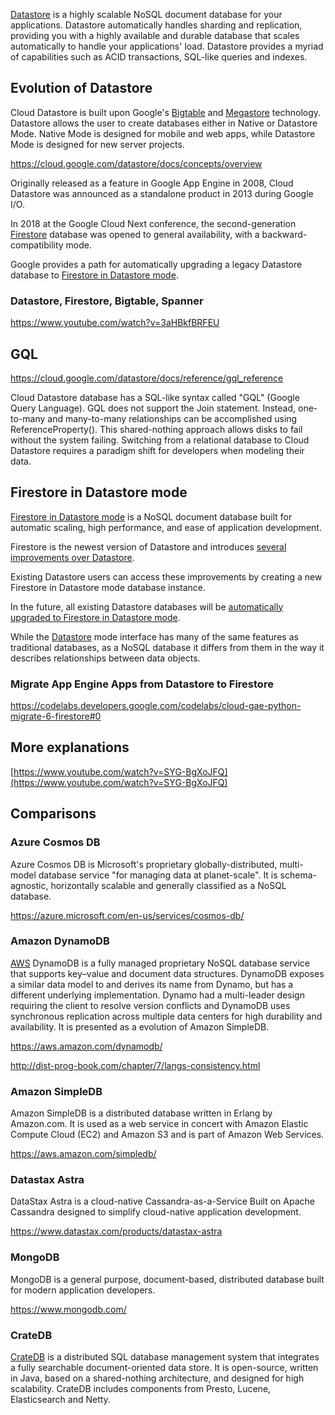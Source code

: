 
[Datastore](https://cloud.google.com/datastore) is a highly scalable NoSQL  document database for your applications. Datastore automatically handles sharding and replication, providing you with a highly available and durable database that scales automatically to handle your applications' load. Datastore provides a myriad of capabilities such as ACID transactions, SQL-like queries and indexes.  



## Evolution of Datastore

Cloud Datastore is built upon Google's [Bigtable](Bigtable) and [Megastore](https://research.google/pubs/pub36971/) technology. Datastore allows the user to create databases either in Native or Datastore Mode. Native Mode is designed for mobile and web apps, while Datastore Mode is designed for new server projects. 

https://cloud.google.com/datastore/docs/concepts/overview

Originally released as a feature in Google App Engine in 2008, Cloud Datastore was announced as a standalone product in 2013 during Google I/O. 

In 2018 at the Google Cloud Next conference, the second-generation [Firestore](Firestore) database was opened to general availability, with a backward-compatibility mode. 

Google provides a path for automatically upgrading a legacy Datastore database to [Firestore in Datastore mode](https://cloud.google.com/datastore/docs). 

### Datastore, Firestore, Bigtable, Spanner

https://www.youtube.com/watch?v=3aHBkfBRFEU

## GQL

https://cloud.google.com/datastore/docs/reference/gql_reference

Cloud Datastore database has a SQL-like syntax called "GQL" (Google Query Language). GQL does not support the Join statement. Instead, one-to-many and many-to-many relationships can be accomplished using ReferenceProperty(). This shared-nothing approach allows disks to fail without the system failing. Switching from a relational database to Cloud Datastore requires a paradigm shift for developers when modeling their data.




## Firestore in Datastore mode

[Firestore in Datastore mode](https://cloud.google.com/datastore/docs) is a NoSQL document database built for automatic scaling, high performance, and ease of application development.

Firestore is the newest version of Datastore and introduces [several improvements over Datastore](https://cloud.google.com/datastore/docs/firestore-or-datastore#in_native_mode). 

Existing Datastore users can access these improvements by creating a new Firestore in Datastore mode database instance. 

In the future, all existing Datastore databases will be [automatically upgraded to Firestore in Datastore mode](https://cloud.google.com/datastore/docs/upgrade-to-firestore).

While the [Datastore](https://cloud.google.com/datastore/docs) mode interface has many of the same features as traditional databases, as a NoSQL database it differs from them in the way it describes relationships between data objects.

### Migrate App Engine Apps from Datastore to Firestore

https://codelabs.developers.google.com/codelabs/cloud-gae-python-migrate-6-firestore#0

## More explanations

[https://www.youtube.com/watch?v=SYG-BgXoJFQ](https://www.youtube.com/watch?v=SYG-BgXoJFQ)

## Comparisons

### Azure Cosmos DB

Azure Cosmos DB is Microsoft's proprietary globally-distributed, multi-model database service "for managing data at planet-scale". It is schema-agnostic, horizontally scalable and generally classified as a NoSQL database.

https://azure.microsoft.com/en-us/services/cosmos-db/

### Amazon DynamoDB

[AWS](AWS) DynamoDB is a fully managed proprietary NoSQL database service that supports key–value and document data structures.  DynamoDB exposes a similar data model to and derives its name from Dynamo, but has a different underlying implementation. Dynamo had a multi-leader design requiring the client to resolve version conflicts and DynamoDB uses synchronous replication across multiple data centers for high durability and availability.  It is presented as a evolution of Amazon SimpleDB.

https://aws.amazon.com/dynamodb/

http://dist-prog-book.com/chapter/7/langs-consistency.html

### Amazon SimpleDB

Amazon SimpleDB is a distributed database written in Erlang by Amazon.com. It is used as a web service in concert with Amazon Elastic Compute Cloud (EC2) and Amazon S3 and is part of Amazon Web Services. 

https://aws.amazon.com/simpledb/

### Datastax Astra

DataStax Astra is a cloud-native Cassandra-as-a-Service Built on Apache Cassandra designed to simplify cloud-native application development.

https://www.datastax.com/products/datastax-astra

### MongoDB

MongoDB is a general purpose, document-based, distributed database built for modern application developers.

https://www.mongodb.com/


### CrateDB

[CrateDB](https://crate.io/)  is a distributed SQL database management system that integrates a fully searchable document-oriented data store. It is open-source, written in Java, based on a shared-nothing architecture, and designed for high scalability. CrateDB includes components from Presto, Lucene, Elasticsearch and Netty.
